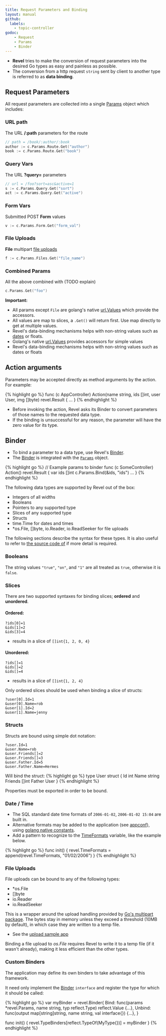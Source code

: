 ```yaml
---
title: Request Parameters and Binding
layout: manual
github:
  labels:
    - topic-controller
godoc: 
    - Request
    - Params
    - Binder
---
```


- **Revel** tries to make the conversion of request 
  parameters into the desired Go types as easy and painless as possible. 
- The conversion from a http request `string` sent 
  by client to another type is referred to as **data binding**.

## Request Parameters

All request parameters are collected into a single [Params](https://godoc.org/github.com/revel/revel#Params) object which includes:


### URL path

The URL **/:path** parameters for the route

```go
// path = /book/:author/:book
author := c.Params.Route.Get("author")
book := c.Params.Route.Get("book")
```

### Query Vars

The URL **?query=** parameters

```go
// url = /foo?sort=asc&active=1
s := c.Params.Query.Get("sort")
act := c.Params.Query.Get("active")
```

### Form Vars

Submitted POST **Form** values
```go
v := c.Params.Form.Get("form_val")
```

### File Uploads

**File** multipart [file uploads](#file_uploads)

```go
f := c.Params.Files.Get("file_name")
```

### Combined Params

All the above combined with (TODO explain)
```go
c.Params.Get("foo")
```



**Important:**

- All params except `File` are golang's native [url.Values](http://www.golang.org/pkg/net/url/#Values) which provide the accessors.
- All values are map to slices, a `.Get()` will return first. Use map directly to get at multiple values.
- Revel's data-binding mechanisms helps with non-string values such as [dates](#date_time) or floats.
- Golang's native [url.Values](http://www.golang.org/pkg/net/url/#Values) provides accessors for simple values
- Revel's data-binding mechanisms helps with non-string values such as dates or floats

## Action arguments

Parameters may be accepted directly as method arguments by the action.  For
example:

{% highlight go %}
func (c AppController) Action(name string, ids []int, user User, img []byte) revel.Result {
	...
}
{% endhighlight %}

- Before invoking the action, Revel asks its Binder to convert parameters of those names to the requested data type.  
- If the binding is unsuccessful for any reason, the parameter will have the zero value for its type.


<a name="binder"></a>

## Binder

- To bind a parameter to a data type, use Revel's [Binder](https://godoc.org/github.com/revel/revel#Binder).  
- The [Binder](https://godoc.org/github.com/revel/revel#Binder) is integrated with the [`Params`](https://godoc.org/github.com/revel/revel#Params) object.

{% highlight go %}
// Example params to binder
func (c SomeController) Action() revel.Result {
	var ids []int
	c.Params.Bind(&ids, "ids")
	...
}
{% endhighlight %}

The following data types are supported by Revel out of the box:

* Integers of all widths
* Booleans
* Pointers to any supported type
* Slices of any supported type
* Structs
* time.Time for dates and times
* \*os.File, \[\]byte, io.Reader, io.ReadSeeker for file uploads

The following sections describe the syntax for these types.  It is also useful
to refer to [the source code of](https://github.com/revel/revel/blob/master/binder.go) if more detail is required.

### Booleans

The string values `"true"`, `"on"`, and `"1"` are all treated as `true`,  otherwise it is `false`.

### Slices

There are two supported syntaxes for binding slices; **ordered** and **unordered**.

#### Ordered:

	?ids[0]=1
	&ids[1]=2
	&ids[3]=4

- results in a slice of `[]int{1, 2, 0, 4}`

#### Unordered:

	?ids[]=1
	&ids[]=2
	&ids[]=4

- results in a slice of `[]int{1, 2, 4}`

<div class="alert alert-warning"><span class="glyphicon glyphicon-info-sign" aria-hidden="true"></span> Only ordered slices should be used when binding a slice of structs:</div>

	?user[0].Id=1
	&user[0].Name=rob
	&user[1].Id=2
	&user[1].Name=jenny

### Structs

Structs are bound using simple dot notation:

	?user.Id=1
	&user.Name=rob
	&user.Friends[]=2
	&user.Friends[]=3
	&user.Father.Id=5
	&user.Father.Name=Hermes

Will bind the struct:
{% highlight go %}
type User struct {
    Id int
    Name string
    Friends []int
    Father User
}
{% endhighlight %}

<div class="alert alert-warning"><span class="glyphicon glyphicon-info-sign" aria-hidden="true"></span> Properties must be exported in order to be bound.</div>

<a name="date_time"></a>

### Date / Time

- The SQL standard date time formats of `2006-01-02`, `2006-01-02 15:04` are built in.
- Alternative formats may be added to the application (see [appconf](appconf.html#formatting)), using [golang native constants](http://golang.org/pkg/time/#pkg-constants).  
- Add a pattern to recognize to the [TimeFormats](https://godoc.org/github.com/revel/revel#TimeFormats) variable, like the example below.

{% highlight go %}
func init() {
    revel.TimeFormats = append(revel.TimeFormats, "01/02/2006")
}
{% endhighlight %}


<a name="file_uploads"></a>

### File Uploads

File uploads can be bound to any of the following types:

* \*os.File
* \[\]byte
* io.Reader
* io.ReadSeeker

This is a wrapper around the upload handling provided by
[Go's multipart package](http://golang.org/pkg/mime/multipart/).  The bytes
stay in memory unless they exceed a threshold (10MB by default), in which case
they are written to a temp file.

- See the [upload sample app](https://github.com/revel/examples/tree/master/upload)

<div class="alert alert-warning"><span class="glyphicon glyphicon-info-sign" aria-hidden="true"></span> Binding a file upload to <i>os.File</i> requires Revel to write it to a
temp file (if it wasn't already), making it less efficient than the other types.</div>

### Custom Binders

The application may define its own binders to take advantage of this framework.

It need only implement the [Binder](https://godoc.org/github.com/revel/revel#Binder) `interface` and register the type for which it
should be called:

{% highlight go %}
var myBinder = revel.Binder{
	Bind: func(params *revel.Params, name string, typ reflect.Type) reflect.Value {...},
	Unbind: func(output map[string]string, name string, val interface{}) {...},
}

func init() {
	revel.TypeBinders[reflect.TypeOf(MyType{})] = myBinder
}
{% endhighlight %}

